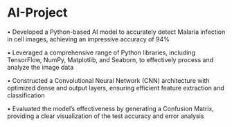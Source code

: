 # AI-Project

•	Developed a Python-based AI model to accurately detect Malaria infection in cell images, achieving an impressive accuracy of 94%

•	Leveraged a comprehensive range of Python libraries, including TensorFlow, NumPy, Matplotlib, and Seaborn, to effectively process and analyze the image data

•	Constructed a Convolutional Neural Network (CNN) architecture with optimized dense and output layers, ensuring efficient feature extraction and classification

•	Evaluated the model’s effectiveness by generating a Confusion Matrix, providing a clear visualization of the test accuracy and error analysis

